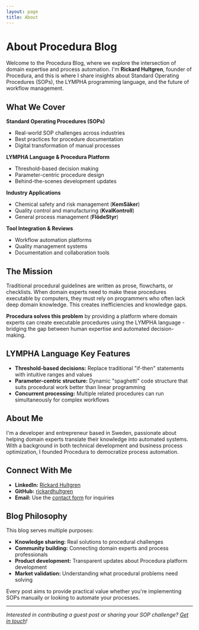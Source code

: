 ```yaml
---
layout: page
title: About
---
```


# About Procedura Blog

Welcome to the Procedura Blog, where we explore the intersection of domain expertise and process automation. I'm **Rickard Hultgren**, founder of Procedura, and this is where I share insights about Standard Operating Procedures (SOPs), the LYMPHA programming language, and the future of workflow management.

## What We Cover

**Standard Operating Procedures (SOPs)**
- Real-world SOP challenges across industries
- Best practices for procedure documentation
- Digital transformation of manual processes

**LYMPHA Language & Procedura Platform**
- Threshold-based decision making
- Parameter-centric procedure design  
- Behind-the-scenes development updates

**Industry Applications**
- Chemical safety and risk management (**KemSäker**)
- Quality control and manufacturing (**KvalKontroll**)
- General process management (**FlödeStyr**)

**Tool Integration & Reviews**
- Workflow automation platforms
- Quality management systems
- Documentation and collaboration tools

## The Mission

Traditional procedural guidelines are written as prose, flowcharts, or checklists. When domain experts need to make these procedures executable by computers, they must rely on programmers who often lack deep domain knowledge. This creates inefficiencies and knowledge gaps.

**Procedura solves this problem** by providing a platform where domain experts can create executable procedures using the LYMPHA language - bridging the gap between human expertise and automated decision-making.

## LYMPHA Language Key Features

- **Threshold-based decisions:** Replace traditional "if-then" statements with intuitive ranges and values
- **Parameter-centric structure:** Dynamic "spaghetti" code structure that suits procedural work better than linear programming
- **Concurrent processing:** Multiple related procedures can run simultaneously for complex workflows

## About Me

I'm a developer and entrepreneur based in Sweden, passionate about helping domain experts translate their knowledge into automated systems. With a background in both technical development and business process optimization, I founded Procedura to democratize process automation.

## Connect With Me

- **LinkedIn:** [Rickard Hultgren](https://linkedin.com/in/rickard-hultgren)
- **GitHub:** [rickardhultgren](https://github.com/rickardhultgren)
- **Email:** Use the [contact form](/contact/) for inquiries

## Blog Philosophy

This blog serves multiple purposes:
- **Knowledge sharing:** Real solutions to procedural challenges
- **Community building:** Connecting domain experts and process professionals
- **Product development:** Transparent updates about Procedura platform development
- **Market validation:** Understanding what procedural problems need solving

Every post aims to provide practical value whether you're implementing SOPs manually or looking to automate your processes.

---

*Interested in contributing a guest post or sharing your SOP challenge? [Get in touch](/contact/)!*
